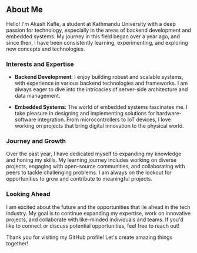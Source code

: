 ## About Me

Hello! I'm Akash Kafle, a student at Kathmandu University with a deep passion for technology, especially in the areas of backend development and embedded systems. My journey in this field began over a year ago, and since then, I have been consistently learning, experimenting, and exploring new concepts and technologies.

### Interests and Expertise

- **Backend Development**: I enjoy building robust and scalable systems, with experience in various backend technologies and frameworks. I am always eager to dive into the intricacies of server-side architecture and data management.

- **Embedded Systems**: The world of embedded systems fascinates me. I take pleasure in designing and implementing solutions for hardware-software integration. From microcontrollers to IoT devices, I love working on projects that bring digital innovation to the physical world.

### Journey and Growth

Over the past year, I have dedicated myself to expanding my knowledge and honing my skills. My learning journey includes working on diverse projects, engaging with open-source communities, and collaborating with peers to tackle challenging problems. I am always on the lookout for opportunities to grow and contribute to meaningful projects.

### Looking Ahead

I am excited about the future and the opportunities that lie ahead in the tech industry. My goal is to continue expanding my expertise, work on innovative projects, and collaborate with like-minded individuals and teams. If you'd like to connect or discuss potential opportunities, feel free to reach out!

Thank you for visiting my GitHub profile! Let's create amazing things together!
